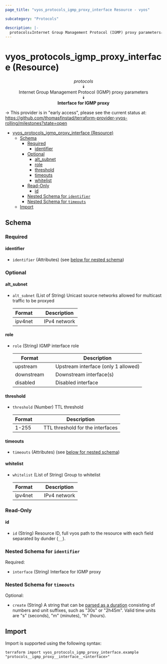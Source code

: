 ```yaml
---
page_title: "vyos_protocols_igmp_proxy_interface Resource - vyos"

subcategory: "Protocols"

description: |-
  protocols⯯Internet Group Management Protocol (IGMP) proxy parameters⯯Interface for IGMP proxy
---
```


# vyos_protocols_igmp_proxy_interface (Resource)
<center>


*protocols*  
⯯  
Internet Group Management Protocol (IGMP) proxy parameters  
⯯  
**Interface for IGMP proxy**


</center>

-> This provider is in "early access", please see the current status at: https://github.com/thomasfinstad/terraform-provider-vyos-rolling/milestones?state=open

<!--TOC-->

- [vyos_protocols_igmp_proxy_interface (Resource)](#vyos_protocols_igmp_proxy_interface-resource)
  - [Schema](#schema)
    - [Required](#required)
      - [identifier](#identifier)
    - [Optional](#optional)
      - [alt_subnet](#alt_subnet)
      - [role](#role)
      - [threshold](#threshold)
      - [timeouts](#timeouts)
      - [whitelist](#whitelist)
    - [Read-Only](#read-only)
      - [id](#id)
    - [Nested Schema for `identifier`](#nested-schema-for-identifier)
    - [Nested Schema for `timeouts`](#nested-schema-for-timeouts)
  - [Import](#import)

<!--TOC-->

<!-- schema generated by tfplugindocs -->
## Schema

### Required

#### identifier
- `identifier` (Attributes) (see [below for nested schema](#nestedatt--identifier))

### Optional

#### alt_subnet
- `alt_subnet` (List of String) Unicast source networks allowed for multicast traffic to be proxyed

    |  Format   &emsp;|  Description   |
    |-----------|----------------|
    |  ipv4net  &emsp;|  IPv4 network  |
#### role
- `role` (String) IGMP interface role

    |  Format      &emsp;|  Description                          |
    |--------------|---------------------------------------|
    |  upstream    &emsp;|  Upstream interface (only 1 allowed)  |
    |  downstream  &emsp;|  Downstream interface(s)              |
    |  disabled    &emsp;|  Disabled interface                   |
#### threshold
- `threshold` (Number) TTL threshold

    |  Format  &emsp;|  Description                       |
    |----------|------------------------------------|
    |  1-255   &emsp;|  TTL threshold for the interfaces  |
#### timeouts
- `timeouts` (Attributes) (see [below for nested schema](#nestedatt--timeouts))
#### whitelist
- `whitelist` (List of String) Group to whitelist

    |  Format   &emsp;|  Description   |
    |-----------|----------------|
    |  ipv4net  &emsp;|  IPv4 network  |

### Read-Only

#### id
- `id` (String) Resource ID, full vyos path to the resource with each field separated by dunder (`__`).

<a id="nestedatt--identifier"></a>
### Nested Schema for `identifier`

Required:

- `interface` (String) Interface for IGMP proxy


<a id="nestedatt--timeouts"></a>
### Nested Schema for `timeouts`

Optional:

- `create` (String) A string that can be [parsed as a duration](https://pkg.go.dev/time#ParseDuration) consisting of numbers and unit suffixes, such as &#34;30s&#34; or &#34;2h45m&#34;. Valid time units are &#34;s&#34; (seconds), &#34;m&#34; (minutes), &#34;h&#34; (hours).

## Import

Import is supported using the following syntax:

```shell
terraform import vyos_protocols_igmp_proxy_interface.example "protocols__igmp_proxy__interface__<interface>"
```
